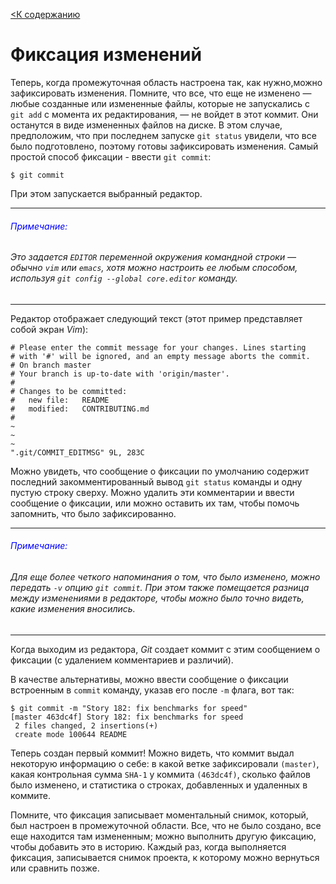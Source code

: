[<К содержанию](./%D0%9F%D1%80%D0%BE%D1%87%D1%82%D0%B8.md)

# Фиксация изменений

Теперь, когда промежуточная область настроена так, как нужно,можно зафиксировать изменения. Помните, что все, что еще не изменено — любые созданные или измененные файлы, которые не запускались с `git add` с момента их редактирования, — не войдет в этот коммит. Они останутся в виде измененных файлов на диске. В этом случае, предположим, что при последнем запуске `git status` увидели, что все было подготовлено, поэтому готовы зафиксировать изменения. Самый простой способ фиксации - ввести `git commit`:

```bush=
$ git commit
```

При этом запускается выбранный редактор.
***
###### <font color="blue">Примечание:</font>

###### Это задается `EDITOR` переменной окружения командной строки — обычно `vim` или `emacs`, хотя можно настроить ее любым способом, используя `git config --global core.editor` команду.
***

Редактор отображает следующий текст (этот пример представляет собой экран *Vim*):

```bush=
# Please enter the commit message for your changes. Lines starting
# with '#' will be ignored, and an empty message aborts the commit.
# On branch master
# Your branch is up-to-date with 'origin/master'.
#
# Changes to be committed:
#	new file:   README
#	modified:   CONTRIBUTING.md
#
~
~
~
".git/COMMIT_EDITMSG" 9L, 283C
```

Можно увидеть, что сообщение о фиксации по умолчанию содержит последний закомментированный вывод `git status` команды и одну пустую строку сверху. Можно удалить эти комментарии и ввести сообщение о фиксации, или можно оставить их там, чтобы помочь запомнить, что было зафиксированно.
***
###### <font color="blue">Примечание:</font>
###### Для еще более четкого напоминания о том, что было изменено, можно передать `-v` опцию `git commit`. При этом также помещается разница между изменениями в редакторе, чтобы можно было точно видеть, какие изменения вносились.
***

Когда выходим из редактора, *Git* создает коммит с этим сообщением о фиксации (с удалением комментариев и различий).

В качестве альтернативы, можно ввести сообщение о фиксации встроенным в `commit` команду, указав его после `-m` флага, вот так:

```bush=
$ git commit -m "Story 182: fix benchmarks for speed"
[master 463dc4f] Story 182: fix benchmarks for speed
 2 files changed, 2 insertions(+)
 create mode 100644 README
```

Теперь создан первый коммит! Можно видеть, что коммит выдал некоторую информацию о себе: в какой ветке зафиксировали `(master)`, какая контрольная сумма `SHA-1` у коммита `(463dc4f)`, сколько файлов было изменено, и статистика о строках, добавленных и удаленных в коммите.

Помните, что фиксация записывает моментальный снимок, который, был настроен в промежуточной области. Все, что не было создано, все еще находится там измененным; можно выполнить другую фиксацию, чтобы добавить это в историю. Каждый раз, когда выполняется фиксация, записывается снимок проекта, к которому можно вернуться или сравнить позже.